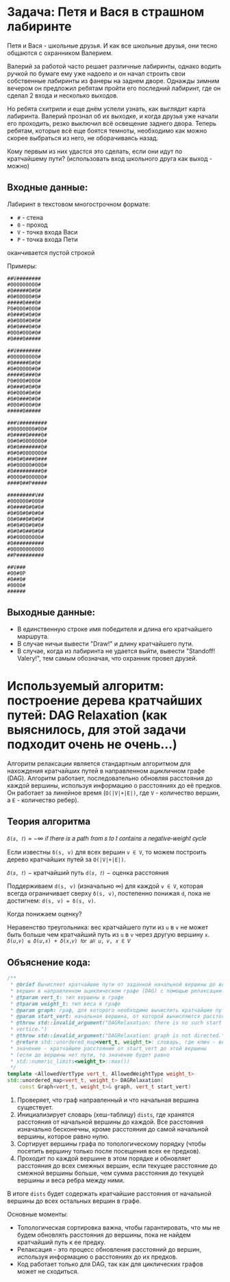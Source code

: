 # Задача: Петя и Вася в страшном лабиринте

Петя и Вася - школьные друзья. И как все школьные друзья, они тесно общаются с охранником Валерием. 

Валерий за работой часто решает различные лабиринты, однако водить ручкой по бумаге ему уже надоело и он начал строить свои собственные лабиринты из фанеры на заднем дворе. Однажды зимним вечером он предложил ребятам пройти его последний лабиринт, где он сделал 2 входа и несколько выходов. 

Но ребята схитрили и еще днём успели узнать, как выглядит карта лабиринта. Валерий прознал об их выходке, и когда друзья уже начали его проходить, резко выключил всё освещение заднего двора. Теперь ребятам, которые всё еще боятся темноты, необходимо как можно скорее выбраться из него, не оборачиваясь назад. 

Кому первым из них удастся это сделать, если они идут по кратчайшему пути? (использовать вход школьного друга как выход - можно)

## Входные данные:

  Лабиринт в текстовом многострочном формате: 
  * `#` - стена
  * `0` - проход
  * `V` - точка входа Васи
  * `P` - точка входа Пети

  оканчивается пустой строкой

Примеры:
```
##V########
#000000000#
#0#####0#0#
#0#00000#0#
#####0###0#
P0#000#000#
#0###0#0#0#
#0#000#0#0#
#0#0###0#0#
#000#000#0#
#0###0#####

```

```
##V########
#000000000#
#0#####0#0#
#0#00000#0#
#####0###0#
P0#000#000#
#0###0#0#0#
#0#000#0#0#
#0#0###0#0#
#000#000#0#
#####0#####

```

```
###V#########
#00000000#00#
#0####0####0#
00#0#0000000#
#0#0#######0#
#0#0#0000000#
#0#0#0###0###
#0#00000#000#
#0#########0#
#0000#000000#
####0##P#####

```

```
#########V##
#000000#000#
#0####0#0#0#
#0#00#0#0#0#
00#0##0#0#0#
#0#0#00#0#0#
#0#0#0##0#0#
#0#00000000#
#0##########
#00000000000
##P#########

```

```
##V###
#00#0P
#0##0#
#0000#
######

```

## Выходные данные:

  * В единственную строке имя победителя и длина его кратчайшего маршрута.
  * В случае ничьи вывести "Draw!" и длину кратчайшего пути.
  * В случае, когда из лабиринта не удается выйти, вывести "Standoff! Valery!", тем самым обозначая, что охранник провел друзей.


# Используемый алгоритм: построение дерева кратчайших путей: DAG Relaxation (как выяснилось, для этой задачи подходит очень не очень...)

Алгоритм релаксации  является стандартным алгоритмом для нахождения кратчайших путей в направленном ацикличном графе (DAG). Алгоритм работает, последовательно обновляя расстояния до каждой вершины, используя информацию о расстояниях до её предков. Он работает за линейное время (`O(|V|+|E|)`, где `V` - количество вершин, а `E` - количество ребер).

## Теория алгоритма
`𝛿(𝑠, 𝑡)` = −∞ 𝑖𝑓 𝑡ℎ𝑒𝑟𝑒 𝑖𝑠 𝑎 𝑝𝑎𝑡ℎ 𝑓𝑟𝑜𝑚 𝑠 𝑡𝑜 𝑡 𝑐𝑜𝑛𝑡𝑎𝑖𝑛𝑠
𝑎 𝑛𝑒𝑔𝑎𝑡𝑖𝑣𝑒-𝑤𝑒𝑖𝑔ℎ𝑡 𝑐𝑦𝑐𝑙𝑒

Если известны `δ(s, v)` для всех вершин `v ∈ V`, то можем 
построить дерево кратчайших путей за `O(|V|+|E|)`.

`𝛿(𝑠, 𝑡)` − кратчайший путь
`d(𝑠, 𝑡)` − оценка расстояния

Поддерживаем `d(s, v)` (изначально ∞) для каждой `v ∈ V`, 
которая всегда ограничивает сверху `δ(s, v)`, постепенно 
понижая `d`, пока не достигнем: `d(s, v) = δ(s, v)`.

Когда понижаем оценку? 

Неравенство треугольника: вес кратчайшего пути из `u` в `v` 
не может быть больше чем кратчайший путь из `u` в `v` через 
другую вершину `x`.
`𝛿(𝑢,𝑣) ≤ 𝛿(𝑢,𝑥) + 𝛿(𝑥,𝑣) 𝑓𝑜𝑟 𝑎𝑙𝑙 𝑢, 𝑣, 𝑥 ∈ 𝑉`

## Объяснение кода:

```C++
/**
 * @brief Вычисляет кратчайшие пути от заданной начальной вершины до всех других
 * вершин в направленном ациклическом графе (DAG) с помощью релаксации.
 * @tparam vert_t: тип вершины в графе
 * @tparam weight_t: тип веса в графе
 * @param graph: граф, для которого необходимо вычислить кратчайшие пути.
 * @param start_vert: начальная вершина, от которой вычисляются расстояния.
 * @throw std::invalid_argument("DAGRelaxation: there is no such start
 * vertice.")
 * @throw std::invalid_argument("DAGRelaxation: graph is not directed.");
 * @return std::unordered_map<vert_t, weight_t>: словарь, где ключ - вершина, а
 * значение - кратчайшее расстояние от start_vert до этой вершины
 * (если до вершины нет пути, то значение будет равно
 * std::numeric_limits<weight_t>::max())
 */
template <AllowedVertType vert_t, AllowedWeightType weight_t>
std::unordered_map<vert_t, weight_t> DAGRelaxation(
    const Graph<vert_t, weight_t>& graph, vert_t start_vert)
```

1. Проверяет, что граф направленный и что начальная вершина существует.
2. Инициализирует словарь (хеш-таблицу) `dists`, где хранятся расстояния от начальной вершины до каждой. Все расстояния изначально бесконечны, кроме расстояния до самой начальной вершины, которое равно нулю.
3. Сортирует вершины графа по топологическому порядку (чтобы посетить вершину только после посещения всех ее предков).
4. Проходит по каждой вершине в этом порядке и обновляет расстояния до всех смежных вершин, если текущее расстояние до смежной вершины больше, чем сумма расстояния до текущей вершины и веса ребра между ними.

В итоге `dists` будет содержать кратчайшие расстояния от начальной вершины до всех остальных вершин в графе.

Основные моменты:
* Топологическая сортировка важна, чтобы гарантировать, что мы не будем обновлять расстояния до вершины, пока не найдем кратчайший путь к ее предку.
* Релаксация - это процесс обновления расстояний до вершин, используя информацию о расстояниях до их предков.
* Код работает только для DAG, так как для циклических графов может не сходиться.

